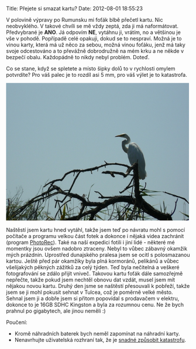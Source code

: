 Title: Přejete si smazat kartu?
Date: 2012-08-01 18:55:23

V polovině výpravy po Rumunsku mi foťák blbě přečetl kartu. Nic neobvyklého. V takové chvíli se mě vždy zeptá, zda ji má naformátovat. Předvybrané je **ANO**. Já odpovím **NE**, vytáhnu ji, vrátím, no a většinou je vše v pohodě. Popřípadě celé opakuji, dokud se to nespraví. Možná je to vinou karty, která má už něco za sebou, možná vinou foťáku, jenž má taky svoje odcestováno a to převážně dobrodružně na mém krku a ne někde v bezpečí obalu. Každopádně to nikdy nebyl problém. Doteď.

Co se stane, když se spletete a místo šipky dolů to v rychlosti omylem potvrdíte? Pro váš palec je to rozdíl asi 5 mm, pro váš výlet je to katastrofa.

![Dunajská delta](images/dunajskadelta.jpg)

Naštěstí jsem kartu hned vytáhl, takže jsem teď po návratu mohl s pomocí počítače a programu velkou část fotek a dokonce i nějaká videa zachránit (program [PhotoRec](http://www.cgsecurity.org/wiki/PhotoRec)). Také na naší expedici fotili i jiní lidé - některé mé momentky jsou ovšem nadobro ztraceny. Nebyl to vůbec zábavný okamžik mých prázdnin. Uprostřed dunajského pralesa jsem se ocitl s polosmazanou kartou. Ještě před pár okamžiky byla plná kormoránů, pelikánů a vůbec všelijakých pěkných zážitků za celý týden. Teď byla nečitelná a veškeré fotografování se zdálo přijít vniveč. Takovou kartu foťák dále samozřejmě nepřečte, takže pokud jsem nechtěl obnovu dat vzdát, musel jsem mít nějakou novou kartu. Druhý den jsme se naštěstí přesouvali k pobřeží, takže jsem se ji mohl pokusit sehnat v Tulcea, což je poměrně velké město. Sehnal jsem ji a dobře jsem si přitom popovídal s prodavačem v elektru, dokonce to je 16GB SDHC Kingston a byla za rozumnou cenu. Ne že bych prahnul po gigabytech, ale jinou neměli :)

Poučení:

- Kromě náhradních baterek bych neměl zapomínat na náhradní karty.
- Nenavrhujte uživatelská rozhraní tak, že je [snadné způsobit katastrofu](http://www.cracked.com/article_19776_6-disasters-caused-by-poorly-designed-user-interfaces.html).

